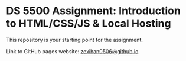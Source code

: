 # DS 5500 Assignment: Introduction to HTML/CSS/JS & Local Hosting

This repository is your starting point for the assignment.

Link to GitHub pages website: [zexihan0506@github.io](https://zexihan0506.github.io/)

